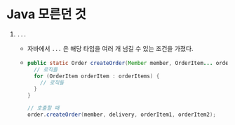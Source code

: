 # Java 모른던 것

1. `...`

   * 자바에서 `...` 은 해당 타입을 여러 개 넘길 수 있는 조건을 가졌다.

   * ```java
     public static Order createOrder(Member member, OrderItem... orderItems) {
       // 로직들
       for (OrderItem orderItem : orderItems) {
         // 로직들
       }
     }
     
     // 호출할 때
     order.createOrder(member, delivery, orderItem1, orderItem2);
     ```

   